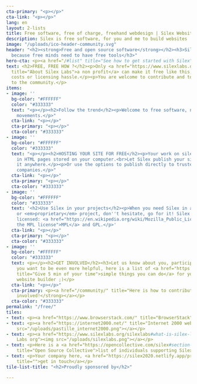 ```yaml
---
cta-primary: "<p></p>"
cta-link: "<p></p>"
lang: en
layout: 2-lists
title: Free software, free of charge, freehand webdesign | Silex Website Builder
description: Silex is free software, for you and me to build websites
image: "/uploads/ico-header-community.svg"
header: "<h2><strong>Free and open source software</strong></h2><h3>Silex is free
  because free minds need to have free tools</h3>"
hero-cta: <p><a href="/#list" title="See how to get started with Silex">GET STARTED!</a></p>
text: <h2>FREE, FREE HOW ?</h2><p>Only <a href="https://www.silexlabs.org/silexlabs#what-is-silex-labs-"
  title="About Silex Labs">a non profit</a> can make it free like this, without hidden
  costs or licensing hassle.</p><p>You are welcome to contribute and to offer services
  to the community.</p>
items:
- image: ''
  bg-color: "#FFFFFF"
  color: "#333333"
  text: "<p></p><h2>Follow the trend</h2><p>Welcome to free software, nocode and static
    movements.</p>"
  cta-link: "<p></p>"
  cta-primary: "<p></p>"
  cta-color: "#333333"
- image: ''
  bg-color: "#FFFFFF"
  color: "#333333"
  text: "<p></p><h2>HOSTING YOUR SITE FOR FREE</h2><p>Your work on silex.me will result
    in HTML pages stored on your computer.<br>Let Silex publish your site and host
    it anywhere.</p><p>Or use the options to publish directly to trusted free hosting
    companies.</p>"
  cta-link: "<p></p>"
  cta-primary: "<p></p>"
  cta-color: "#333333"
- image: ''
  bg-color: "#FFFFFF"
  color: "#333333"
  text: '<h2>Use Silex in your projects</h2><p>When you need Silex in a open source
    or <em>proprietary</em> project, don''t hesitate, go for it! Silex is doubled
    licensed: <a href="https://en.wikipedia.org/wiki/Mozilla_Public_License" title="About
    the MPL license">MPL</a> and GPL.</p>'
  cta-link: "<p></p>"
  cta-primary: "<p></p>"
  cta-color: "#333333"
- image: ''
  bg-color: "#FFFFFF"
  color: "#333333"
  text: <p></p><h2>GET INVOLVED</h2><h3>Let us know about you, participate!</h3><p>If
    you want to be even more helpful, here is a list of <a href="https://github.com/silexlabs/Silex/wiki/Contribute"
    title="Give 5 min of your time">simple things you can do</a> for your favorite
    website builder ;)</p>
  cta-link: "<p></p>"
  cta-primary: <p><a href="/community/" title="Here is how to contribute"><strong>Get
    involved!</strong></a></p>
  cta-color: "#333333"
permalink: "/free/"
tiles:
- text: <p><a href="https://www.browserstack.com/" title="BrowserStack"><img src="/uploads/logo-browserstack.jpg"></a></p>
- text: <p><a href="https://internet2000.net/" title="Internet 2000 web agency"><img
    src="/uploads/pastille_internet2000.png"></a></p>
- text: <p><a href="https://www.silexlabs.org/silexlabs#what-is-silex-labs-" title="Silex
    Labs org"><img src="/uploads/silexlabs.png"></a></p>
- text: <p>Here is a <a href="https://opencollective.com/silex#section-contributors"
    title="Open Source Collective">list of individuals supporting Silex</a> on opencollective</p>
- text: <p>Your company here, <a href="https://silex2020.netlify.app/pro/#contact"
    title="">get in touch</a></p>
tile-list-title: "<h2>Proudly sponsored by</h2>"

---
```

